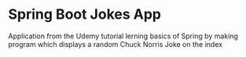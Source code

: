# Spring Boot Jokes App
Application from the Udemy tutorial lerning basics of Spring by making program which displays a random Chuck Norris Joke on the index
